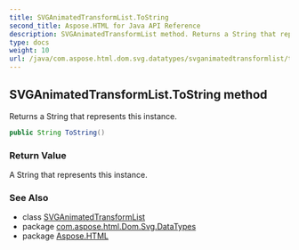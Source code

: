 ```yaml
---
title: SVGAnimatedTransformList.ToString
second_title: Aspose.HTML for Java API Reference
description: SVGAnimatedTransformList method. Returns a String that represents this instance
type: docs
weight: 10
url: /java/com.aspose.html.dom.svg.datatypes/svganimatedtransformlist/toString/
---
```

## SVGAnimatedTransformList.ToString method

Returns a String that represents this instance.

```java
public String ToString()
```

### Return Value

A String that represents this instance.

### See Also

* class [SVGAnimatedTransformList](../)
* package [com.aspose.html.Dom.Svg.DataTypes](../../svganimatedtransformlist/)
* package [Aspose.HTML](../../../)
